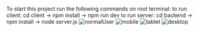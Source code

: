 To start this project run the following commands on root terminal:
  to run client: cd client -> npm install -> npm run dev
  to run server: cd backend -> npm install -> node server.js
![normalUser](https://github.com/the-code-breaker/QuadBInternProject/assets/93040364/3b2b3a29-b79d-4783-96fc-a592c46dd354)
![mobile](https://github.com/the-code-breaker/QuadBInternProject/assets/93040364/56d7b2c1-d030-4b4a-a182-9ffe28714444)
![tablet](https://github.com/the-code-breaker/QuadBInternProject/assets/93040364/05c2ab8e-ca93-456c-949a-563d8dc5d0ce)
![desktop](https://github.com/the-code-breaker/QuadBInternProject/assets/93040364/bf63ec91-005b-4a98-b57a-67e0483b8cd3)
